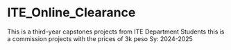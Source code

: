 # ITE_Online_Clearance
This is a third-year capstones projects from ITE Department Students
this is a commission projects with the prices of 3k peso
Sy: 2024-2025 
